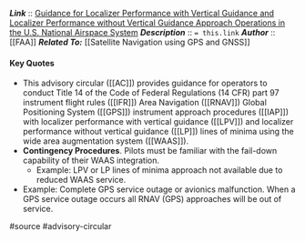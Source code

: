 ***Link***      :: [Guidance for Localizer Performance with Vertical Guidance and Localizer Performance without Vertical Guidance Approach Operations in the U.S. National Airspace System](https://www.faa.gov/documentLibrary/media/Advisory_Circular/AC_90-107.pdf)
***Description***      :: `= this.link`
***Author*** :: [[FAA]]
***Related To:*** [[Satellite Navigation using GPS and GNSS]]

#### Key Quotes
* This advisory circular ([[AC]]) provides guidance for operators to conduct Title 14 of the Code of Federal Regulations (14 CFR) part 97 instrument flight rules ([[IFR]]) Area Navigation ([[RNAV]]) Global Positioning System ([[GPS]]) instrument approach procedures ([[IAP]]) with localizer performance with vertical guidance ([[LPV]]) and localizer performance without vertical guidance ([[LP]]) lines of minima using the wide area augmentation system ([[WAAS]]).
* **Contingency Procedures**. Pilots must be familiar with the fail-down capability of their WAAS integration.
	* Example: LPV or LP lines of minima approach not available due to reduced WAAS service.
* Example: Complete GPS service outage or avionics malfunction. When a GPS
service outage occurs all RNAV (GPS) approaches will be out of service.

#source #advisory-circular 
